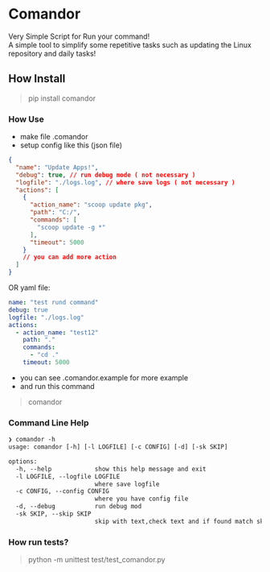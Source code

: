 # Comandor

Very Simple Script for Run your command!  
A simple tool to simplify some repetitive
tasks such as updating the Linux repository and daily tasks!

## How Install

> pip install comandor

### How Use

- make file .comandor  
- setup config like this (json file)

```json
{
  "name": "Update Apps!",
  "debug": true, // run debug mode ( not necessary )
  "logfile": "./logs.log", // where save logs ( not necessary )
  "actions": [
    {
      "action_name": "scoop update pkg",
      "path": "C:/",
      "commands": [
        "scoop update -g *"
      ],
      "timeout": 5000
    }
    // you can add more action
  ]
}
```  

OR yaml file:

```yaml
name: "test rund command"
debug: true
logfile: "./logs.log"
actions:
  - action_name: "test12"
    path: "."
    commands:
      - "cd ."
    timeout: 5000

```

- you can see .comandor.example for more example  
- and run this command

> comandor

### Command Line Help

```txt
❯ comandor -h
usage: comandor [-h] [-l LOGFILE] [-c CONFIG] [-d] [-sk SKIP]

options:
  -h, --help            show this help message and exit
  -l LOGFILE, --logfile LOGFILE
                        where save logfile
  -c CONFIG, --config CONFIG
                        where you have config file
  -d, --debug           run debug mod
  -sk SKIP, --skip SKIP
                        skip with text,check text and if found match skip
```

### How run tests?

> python -m unittest  test/test_comandor.py
